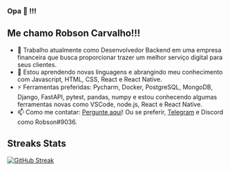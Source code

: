 ### Opa 👋 !!!
## Me chamo Robson Carvalho!!!

- 🔭 Trabalho atualmente como Desenvolvedor Backend em uma empresa financeira que busca proporcionar trazer um melhor serviço digital para seus clientes.
- 🌱 Estou aprendendo novas linguagens e abrangindo meu conhecimento com Javascript, HTML, CSS, React e React Native.
- ⚡ Ferramentas preferidas: Pycharm, Docker, PostgreSQL, MongoDB, Django, FastAPI, pytest, pandas, numpy e estou conhecendo algumas ferramentas novas como VSCode, node.js, React e React Native.
- 📫 Como me contatar: [Pergunte aqui](https://github.com/robscarvalho8/robscarvalho8/issues)! Ou se preferir, [Telegram](https://t.me/robscarvalho8) e Discord como Robson#9036.

## Streaks Stats

[![GitHub Streak](http://github-readme-streak-stats.herokuapp.com?user=robscarvalho8&theme=dark&date_format=j%20M%5B%20Y%5D&show_icons=true&title_color=fff&icon_color=79ff97&text_color=9f9f9f&bg_color=151515)](https://git.io/streak-stats)
